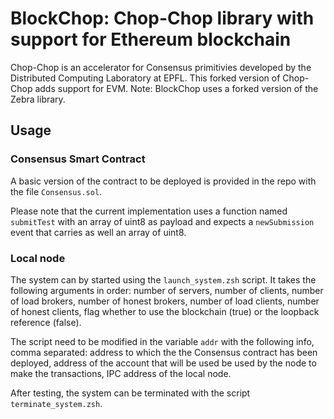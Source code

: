 # BlockChop: Chop-Chop library with support for Ethereum blockchain
Chop-Chop is an accelerator for Consensus primitivies developed by the Distributed Computing Laboratory at EPFL. This forked version of Chop-Chop adds support for EVM.
Note: BlockChop uses a forked version of the Zebra library.
## Usage
### Consensus Smart Contract
A basic version of the contract to be deployed is provided in the repo with the file `Consensus.sol`.

Please note that the current implementation uses a function named `submitTest` with an array of uint8 as payload and expects a `newSubmission` event that carries as well an array of uint8.

### Local node
The system can by started using the `launch_system.zsh` script. It takes the following arguments in order: number of servers, number of clients, 
number of load brokers, number of honest brokers, number of load clients, number of honest clients, flag whether to use the blockchain (true) or the loopback reference (false). 

The script need to be modified in the variable `addr` with the following info, comma separated: address to which the the Consensus contract has been deployed, address of the account that will be used be used by the node to make the transactions, IPC address of the local node.

After testing, the system can be terminated with the script `terminate_system.zsh`.

